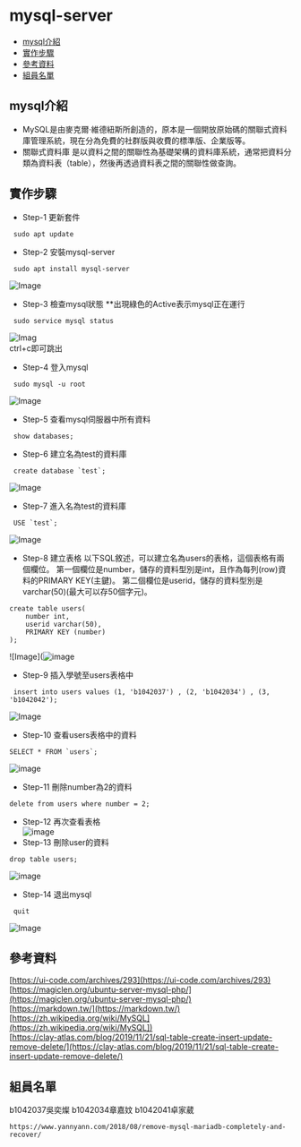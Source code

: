 # mysql-server

* [mysql介紹](#mysql介紹)
* [實作步驟](#實作步驟)
* [參考資料](#參考資料)
* [組員名單](#組員名單)
 
## mysql介紹
* MySQL是由麥克爾·維德紐斯所創造的，原本是一個開放原始碼的關聯式資料庫管理系統，現在分為免費的社群版與收費的標準版、企業版等。<br>
* 關聯式資料庫 
是以資料之間的關聯性為基礎架構的資料庫系統，通常把資料分類為資料表（table），然後再透過資料表之間的關聯性做查詢。

## 實作步驟
- Step-1 更新套件
```
 sudo apt update 
```
- Step-2 安裝mysql-server 
```
 sudo apt install mysql-server
```
![Image](https://raw.githubusercontent.com/wucan0315/wucan0315/main/%E5%AE%89%E8%A3%9Dmysql.jpg)
- Step-3 檢查mysql狀態 
**出現綠色的Active表示mysql正在運行
```
 sudo service mysql status
```
![Imag](https://raw.githubusercontent.com/wucan0315/wucan0315/main/%E6%AA%A2%E6%9F%A5mysql%E7%8B%80%E6%85%8B.jpg)<br>
ctrl+c即可跳出
- Step-4 登入mysql 
```
 sudo mysql -u root
```
![Image](https://raw.githubusercontent.com/wucan0315/wucan0315/main/%E7%99%BB%E9%99%B8mysql%E4%BC%BA%E6%9C%8D%E5%99%A8.jpg)
- Step-5 查看mysql伺服器中所有資料 
```
 show databases;
``` 
- Step-6 建立名為test的資料庫
```
 create database `test`;
```
![Image](https://raw.githubusercontent.com/wucan0315/wucan0315/main/%E5%BB%BA%E7%AB%8B%E8%B3%87%E6%96%99%E5%BA%AB.jpg)
- Step-7 進入名為test的資料庫
```
 USE `test`;
```
![Image](https://raw.githubusercontent.com/wucan0315/wucan0315/main/%E7%99%BB%E9%99%B8%E8%B3%87%E6%96%99%E5%BA%AB.jpg)
- Step-8 建立表格 
以下SQL敘述，可以建立名為users的表格，這個表格有兩個欄位。
第一個欄位是number，儲存的資料型別是int，且作為每列(row)資料的PRIMARY KEY(主鍵)。
第二個欄位是userid，儲存的資料型別是varchar(50)(最大可以存50個字元)。
```
create table users(
    number int,
    userid varchar(50),
    PRIMARY KEY (number)
);
```
![Image](![image](https://user-images.githubusercontent.com/106713917/173044372-6c92a23c-2169-48d5-b73c-25be337ca74f.png)

- Step-9  插入學號至users表格中
```
 insert into users values (1, 'b1042037') , (2, 'b1042034') , (3, 'b1042042');
```
![Image](https://user-images.githubusercontent.com/106713917/173044644-5949a608-1141-43be-85d7-e7a01be631de.png)

- Step-10 查看users表格中的資料
```
SELECT * FROM `users`;
```
![image](https://user-images.githubusercontent.com/106713917/173044745-75d376e4-2728-461d-b6b7-7141e181cbec.png)

- Step-11 刪除number為2的資料
```
delete from users where number = 2;
```
- Step-12 再次查看表格  <br>
![image](https://user-images.githubusercontent.com/106713917/173045075-9646ae21-44e1-48c9-a234-7c4e27237d22.png)  
- Step-13 刪除user的資料
```
drop table users;
```
![image](https://user-images.githubusercontent.com/106713917/173046942-6a3a3b88-2912-43a3-ac92-60ea029934da.png)
- Step-14 退出mysql 
```
 quit
```
![Image](https://raw.githubusercontent.com/wucan0315/wucan0315/main/%E9%9B%A2%E9%96%8Bmysql.jpg)

## 參考資料
[https://ui-code.com/archives/293](https://ui-code.com/archives/293)  <br>
[https://magiclen.org/ubuntu-server-mysql-php/](https://magiclen.org/ubuntu-server-mysql-php/)  <br>
[https://markdown.tw/](https://markdown.tw/)  <br>
[https://zh.wikipedia.org/wiki/MySQL](https://zh.wikipedia.org/wiki/MySQL])  <br>
[https://clay-atlas.com/blog/2019/11/21/sql-table-create-insert-update-remove-delete/](https://clay-atlas.com/blog/2019/11/21/sql-table-create-insert-update-remove-delete/)  <br>

## 組員名單 
b1042037吳奕燦 b1042034章嘉妏 b1042041卓家葳 
```
https://www.yannyann.com/2018/08/remove-mysql-mariadb-completely-and-recover/
```
